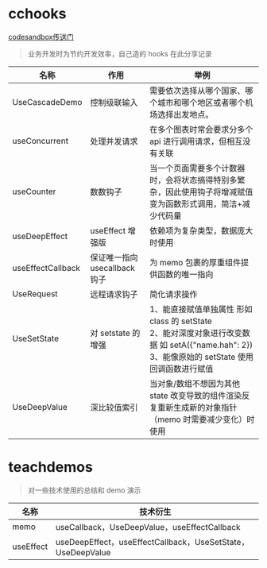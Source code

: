# cchooks

[codesandbox传送门](https://codesandbox.io/s/github/caifeng123/cchooks)

> 业务开发时为节约开发效率，自己造的 hooks 在此分享记录

| 名称              | 作用                          | 举例                                                                                                                                                |
| ----------------- | ----------------------------- | --------------------------------------------------------------------------------------------------------------------------------------------------- |
| UseCascadeDemo    | 控制级联输入                  | 需要依次选择从哪个国家、哪个城市和哪个地区或者哪个机场选择出发地点。                                                                                |
| useConcurrent     | 处理并发请求                  | 在多个图表时常会要求分多个 api 进行调用请求，但相互没有关联                                                                                         |
| useCounter        | 数数钩子                      | 当一个页面需要多个计数器时，会将状态搞得特别多繁杂，因此使用钩子将增减赋值变为函数形式调用，简洁+减少代码量                                         |
| useDeepEffect     | useEffect 增强版              | 依赖项为复杂类型，数据庞大时使用                                                                                                                    |
| useEffectCallback | 保证唯一指向 usecallback 钩子 | 为 memo 包裹的厚重组件提供函数的唯一指向                                                                                                            |
| UseRequest        | 远程请求钩子                  | 简化请求操作                                                                                                                                        |
| UseSetState       | 对 setstate 的增强            | 1、能直接赋值单独属性 形如 class 的 setState<br>2、能对深度对象进行改变数据 如 setA({"name.hah": 2})<br>3、能像原始的 setState 使用回调函数进行赋值 |
| UseDeepValue      | 深比较值索引                  | 当对象/数组不想因为其他 state 改变导致的组件渲染反复重新生成新的对象指针 （memo 时需要减少变化）时使用                                              |

# teachdemos

> 对一些技术使用的总结和 demo 演示

| 名称      | 技术衍生                                                    |
| --------- | ----------------------------------------------------------- |
| memo      | useCallback，UseDeepValue，useEffectCallback                |
| useEffect | useDeepEffect，useEffectCallback，UseSetState，UseDeepValue |
